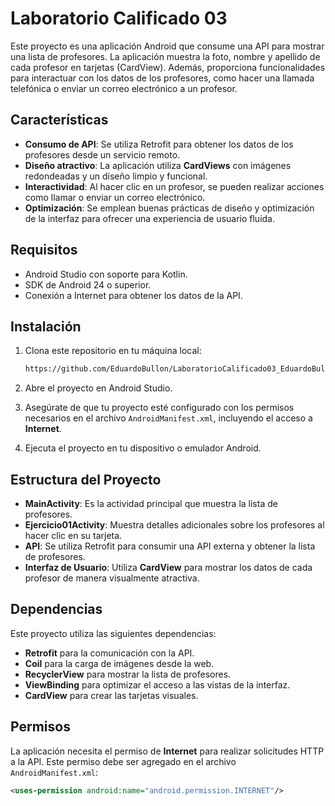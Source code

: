 # Laboratorio Calificado 03

Este proyecto es una aplicación Android que consume una API para mostrar una lista de profesores. La aplicación muestra la foto, nombre y apellido de cada profesor en tarjetas (CardView). Además, proporciona funcionalidades para interactuar con los datos de los profesores, como hacer una llamada telefónica o enviar un correo electrónico a un profesor.

## Características

- **Consumo de API**: Se utiliza Retrofit para obtener los datos de los profesores desde un servicio remoto.
- **Diseño atractivo**: La aplicación utiliza **CardViews** con imágenes redondeadas y un diseño limpio y funcional.
- **Interactividad**: Al hacer clic en un profesor, se pueden realizar acciones como llamar o enviar un correo electrónico.
- **Optimización**: Se emplean buenas prácticas de diseño y optimización de la interfaz para ofrecer una experiencia de usuario fluida.

## Requisitos

- Android Studio con soporte para Kotlin.
- SDK de Android 24 o superior.
- Conexión a Internet para obtener los datos de la API.

## Instalación

1. Clona este repositorio en tu máquina local:
    ```bash
    https://github.com/EduardoBullon/LaboratorioCalificado03_EduardoBullon.git
    ```

2. Abre el proyecto en Android Studio.

3. Asegúrate de que tu proyecto esté configurado con los permisos necesarios en el archivo `AndroidManifest.xml`, incluyendo el acceso a **Internet**.

4. Ejecuta el proyecto en tu dispositivo o emulador Android.

## Estructura del Proyecto

- **MainActivity**: Es la actividad principal que muestra la lista de profesores.
- **Ejercicio01Activity**: Muestra detalles adicionales sobre los profesores al hacer clic en su tarjeta.
- **API**: Se utiliza Retrofit para consumir una API externa y obtener la lista de profesores.
- **Interfaz de Usuario**: Utiliza **CardView** para mostrar los datos de cada profesor de manera visualmente atractiva.

## Dependencias

Este proyecto utiliza las siguientes dependencias:

- **Retrofit** para la comunicación con la API.
- **Coil** para la carga de imágenes desde la web.
- **RecyclerView** para mostrar la lista de profesores.
- **ViewBinding** para optimizar el acceso a las vistas de la interfaz.
- **CardView** para crear las tarjetas visuales.

## Permisos

La aplicación necesita el permiso de **Internet** para realizar solicitudes HTTP a la API. Este permiso debe ser agregado en el archivo `AndroidManifest.xml`:

```xml
<uses-permission android:name="android.permission.INTERNET"/>
